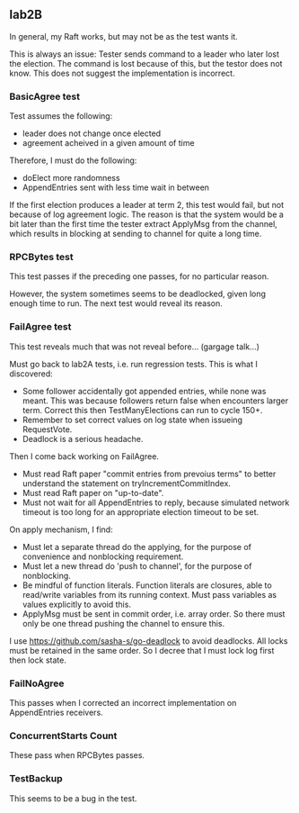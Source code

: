 ## lab2B

In general, my Raft works, but may not be as the test wants it.

This is always an issue: Tester sends command to a leader who later lost the election. The command is lost because of this, but the testor does not know. This does not suggest the implementation is incorrect.

### BasicAgree test

Test assumes the following:

- leader does not change once elected
- agreement acheived in a given amount of time

Therefore, I must do the following:

- doElect more randomness
- AppendEntries sent with less time wait in between

If the first election produces a leader at term 2, this test would fail, but not because of log agreement logic. The reason is that the system would be a bit later than the first time the tester extract ApplyMsg from the channel, which results in blocking at sending to channel for quite a long time. 

### RPCBytes test

This test passes if the preceding one passes, for no particular reason.

However, the system sometimes seems to be deadlocked, given long enough time to run. The next test would reveal its reason.

### FailAgree test

This test reveals much that was not reveal before... (gargage talk...)

Must go back to lab2A tests, i.e. run regression tests. This is what I discovered:

- Some follower accidentally got appended entries, while none was meant. This was because followers return false when encounters larger term. Correct this then TestManyElections can run to cycle 150+.
- Remember to set correct values on log state when issueing RequestVote.
- Deadlock is a serious headache.

Then I come back working on FailAgree. 

- Must read Raft paper "commit entries from prevoius terms" to better understand the statement on tryIncrementCommitIndex.
- Must read Raft paper on "up-to-date".
- Must not wait for all AppendEntries to reply, because simulated network timeout is too long for an appropriate election timeout to be set.

On apply mechanism, I find:

- Must let a separate thread do the applying, for the purpose of convenience and nonblocking requirement.
- Must let a new thread do 'push to channel', for the purpose of nonblocking.
- Be mindful of function literals. Function literals are closures, able to read/write variables from its running context. Must pass variables as values explicitly to avoid this.
- ApplyMsg must be sent in commit order, i.e. array order. So there must only be one thread pushing the channel to ensure this.

I use https://github.com/sasha-s/go-deadlock to avoid deadlocks. All locks must be retained in the same order. So I decree that I must lock log first then lock state.

### FailNoAgree

This passes when I corrected an incorrect implementation on AppendEntries receivers.

### ConcurrentStarts Count

These pass when RPCBytes passes.

### TestBackup

This seems to be a bug in the test.
